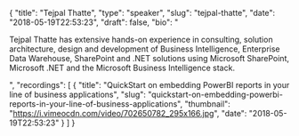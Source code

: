 {
  "title": "Tejpal Thatte",
  "type": "speaker",
  "slug": "tejpal-thatte",
  "date": "2018-05-19T22:53:23",
  "draft": false,
  "bio": "<p>Tejpal Thatte has extensive hands-on experience in consulting, solution architecture, design and development of Business Intelligence, Enterprise Data Warehouse, SharePoint and .NET solutions using Microsoft SharePoint, Microsoft .NET and the Microsoft Business Intelligence stack.</p>",
  "recordings": [
    {
      "title": "QuickStart on embedding PowerBI reports in your line of business applications",
      "slug": "quickstart-on-embedding-powerbi-reports-in-your-line-of-business-applications",
      "thumbnail": "https://i.vimeocdn.com/video/702650782_295x166.jpg",
      "date": "2018-05-19T22:53:23"
    }
  ]
}